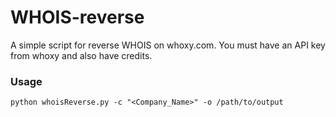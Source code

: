 # WHOIS-reverse

A simple script for reverse WHOIS on whoxy.com.  You must have an API key from whoxy and also have credits.

### Usage

`python whoisReverse.py -c "<Company_Name>" -o /path/to/output`



